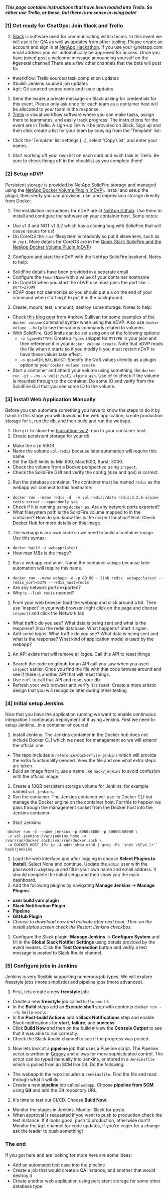 ***This page contains instructions that have been loaded into Trello.  So either use Trello, or these, but there is no sense in using both!***

### [1] Get ready for ChatOps:  Join Slack and Trello ###
1. [Slack](https://www.slack.com) is software used for communicating within teams.  In this event we will use it for Q/A as well as updates from other tooling. Please create an account and sign in at [NetApp Hackathon](https://netapp-hackathon.slack.com/).  If you use your @netapp.com email address you will automatically be approved for access.  Once you have joined post a welcome message announcing yourself on the #general channel!  There are a few other channels that the bots will post to:
 - \#workflow: Trello sourced task completion updates
 - \#build: Jenkins sourced job updates
 - \#git: Git sourced source code and issue updates

1. Send the leader a private message on Slack asking for credentials for this event.  Please only ask once for each team as a container host will be allocated to your team in the response.
1. [Trello](https://www.trello.com) is visual workflow software where you can make tasks, assign them to teammates, and easily track progress. The instructions for the event are in Trello.  A sign-up link will be provided on Slack.  Sign up and then click create a list for your team by copying from the 'Template' list:
 - Click the 'Template' list settings (...), select 'Copy List', and enter your names.
1. Start working off your own list on each card and each task in Trello.  Be sure to check things off in the checklist as you complete them!

### [2] Setup nDVP ###
Persistent storage is provided by NetApp SolidFire storage and managed using the [NetApp Docker Volume Plugin (nDVP)](https://github.com/NetApp/netappdvp).  Install and setup the plugin, then verify you can provision, use, and deprovision storage directly from Docker.

1. The installation instructions for nDVP are at [NetApp Github](https://github.com/NetApp/netappdvp).  Use them to install and configure the software on your container host.  Some notes:
 - Use v1.3 and NOT v1.3.2 which has a cloning bug with SolidFire that will cause issues for us!
 - On CoreOS the `/usr` filesystem is readonly so put it elsewhere, such as in `/opt`.  More details for CoreOS are in the [Quick Start: SolidFire and the NetApp Docker Volume Plugin (nDVP)](http://www.beginswithdata.com/2017/01/20/quickstart-solidfire-ndvp/)
 2. Configure and start the nDVP with the NetApp SolidFire backend.  Notes to help:
 - SolidFire details have been provided in a separate email
 - Configure the `TenantName` with a value of your container hostname
 - On CoreOS when you start the nDVP use must pass the port like `--port=27609`
 - nDVP does not daemonize so you should put a `&` on the end of your command when starting it to put it in the background
3. Create, mount, test, unmount, destroy some storage. Notes to help:
 - Check [this blog post](https://netapp.github.io/blog/2016/06/16/volume-options-with-the-netapp-docker-volume-plugin/) from Andrew Sullivan for some examples of the `docker volume` command syntax when using the nDVP.  Also use `docker volume --help` to see the various commands related to volumes.
 - With SolidFire, QoS limits can be set using one of the following options:
     - `-o type=MYTYPE`: Create a `Types` snippet for `MYTYPE` in your json and then reference it in your `docker volume create`. Note that nDVP reads the file when it starts so if you modify it you must restart nDVP to have these values take effect.
     - `-o qos=MIN,MAX,BURST`: Specify the QoS values directly as a plugin option to your `docker volume create`
 - Start a container and attach your volume using something like `docker run -it --rm -v vol1:/vol1 alpine ash`. Use `df` to check if the volume is mounted through to the container.  Do some IO and verify from the SolidFire GUI that you see some IO to the volume.

### [3] Install Web Application Manually ###
Before you can automate something you have to know the steps to do it by hand.  In this stage you will download the web application, create production storage for it, run the db, and then build and run the webapp.

1. Use `git` to clone the [hackathon-vol2](https://github.com/NetAppEMEA/hackathon-vol2) repo to your container host.  
1. Create persistent storage for your db:
 - Make the size 50GB.
 - Name the volume `vol-redis` because later automation will require this name.
 - Set the QoS limits to Min:500, Max:1500, Burst: 3000.
 - Check the volume from a Docker perspective using `inspect`.
 - Check the SolidFire GUI and verify the config (size and qos) is correct.
1. Run the database container.  The container must be named `redis` as the webapp will connect to this hostname:
 - `docker run --name redis -d  -v vol-redis:/data redis:3.2.6-alpine redis-server --appendonly yes`
 - Check if it is running using `docker ps`.  Are any network ports exported?
 - What filesystem path is the SolidFire volume mapped to in the container?  How do you know this is the correct location? Hint: Check [Docker Hub](https://hub.docker.com/) for more details on this image.
1. The webapp is our own code so we need to build a container image.  Use this syntax:
 - `docker build -t webapp:latest .`
 - How man MBs is the image?
1. Run a webapp container. Name the container `webapp` because later automation will require this name.
 - `docker run --name webapp -d -p 80:80 --link redis  webapp:latest --redis_port=6379 --redis_host=redis`
 - Are any network ports exported?
 - Why is `--link redis` needed?
1. From your web browser load the webapp and click around a bit.  Then use 'inspect' in your web browser (right click on the page and choose `inspect`) and click the Network tab
 - What traffic do you see?  What data is being sent and what is the response?  Stop the redis database.  What happens?  Start it again.
 - Add some logos.  What traffic do you see?  What data is being sent and what is the response? What kind of application model is used by the webapp?  
1. An API exists that will remove all logos. Call this API to reset things
 - Search the code on github for an API call you saw when you used `inspect` earlier.  Once you find the file with that code browse around and see if there is another API that will reset things.
 - Use `curl` to call that API and reset your db
 - Refresh your web browser and verify it is reset.  Create a more artistic design that you will recognize later during other testing

### [4] Initial setup Jenkins ###
Now that you have the application running we want to enable continuous integration / continuous deployment of it using Jenkins.  First we need to setup Jenkins...in a container of course!

1. Install Jenkins.  The Jenkins container in the Docker hub does not include Docker CLI which we need for management so we will extend the official one.
 - The repo includes a `reference/Dockerfile-jenkins` which will provide the extra functionality needed.  View the file and see what extra steps are taken.
 - Build an image from it; use a name like `hack/jenkins` to avoid confusion with the official image
1. Create a 10GB persistent storage volume for Jenkins, for example named `vol-jenkins`.
1. Run the container.  The Jenkins container will use its Docker CLI but manage the Docker engine on the container host.  For this to happen we pass through the management socket from the Docker host into the Jenkins container.  
 - Start Jenkins:
 ```
  docker run -d --name jenkins -p 8080:8080 -p 50000:50000 \
  -v vol-jenkins:/var/jenkins_home -v /var/run/docker.sock:/var/run/docker.sock \
  -e DOCKER_HOST_IP=`ip -4 addr show eth0 | grep -Po 'inet \K[\d.]+'` hack/jenkins
 ```
1. Load the web interface and after logging in choose **Select Plugins to Install**.  Select None and continue.  Update the `admin` user with the password `hack@thepub` and fill in your own name and email address.  It should complete the initial setup and then show you the main dashboard.
1. Add the following plugins by navigating **Manage Jenkins** -> **Manage Plugins**:
 - **user build vars plugin**
 - **Slack Notification Plugin**
 - **Pipeline**
 - **GitHub Plugin**
 - *Choose to download now and activate after next boot.  Then on the install status screen check the Restart Jenkins checkbox.*
1. Configure the Slack plugin: **Manage Jenkins** -> **Configure System** and fill in the **Global Slack Notifier Settings** using details provided by the event leaders.  Click the **Test Connection** button and verify a test message is posted to Slack #build channel.

### [5] Configure jobs in Jenkins ###

Jenkins is very flexible supporting numerous job types.  We will explore freestyle jobs (more simplistic) and pipeline jobs (more advanced).

1. First, lets create a new **freestyle** job:
 - Create a new **freestyle** job called `hello-world`.
 - In the **Build** steps add an **Execute shell** step with contents `docker run --rm hello-world`.
 - In the **Post-build Actions** add a **Slack Notifications** step and enable Slack notifications for **start**, **failure**, and **success**.
 - Click **Build Now** and then on the build # view the **Console Output** to see that it was able to run correctly.
 - Check the Slack #build channel to see if the progress was posted.

1. Now lets look at a **pipeline** job that uses a Pipeline script. The Pipeline script is written in [Groovy](http://www.groovy-lang.org/) and allows for more sophisticated control.  The script can be typed manually into Jenkins, or stored in a `Jenkinsfile` which is pulled from an SCM like Git.  Do the following:
 - The webapp in the repo includes a `Jenkinsfile`.  Find the file and read through what it will do.
 - Create a new **pipeline** job called `webapp`.  Choose **pipeline from SCM** using **Git** and add the Git repository URL.

1. It's time to test our CI/CD.  Choose **Build Now**.  
 - Monitor the stages in Jenkins.  Monitor Slack for posts.
 - When approval is requested if you want to push to production check the test instance.  If it looks good, push to production, otherwise don't!  Monitor the \#git channel for code updates, if you're eager for a change ask the leader to push something!

### The end ###

If you got here and are looking for more here are some ideas:
- Add an automated test case into the pipeline
- Create a job that would create a QA instance, and another that would destroy it
- Create another web application using persistent storage for some other database type
